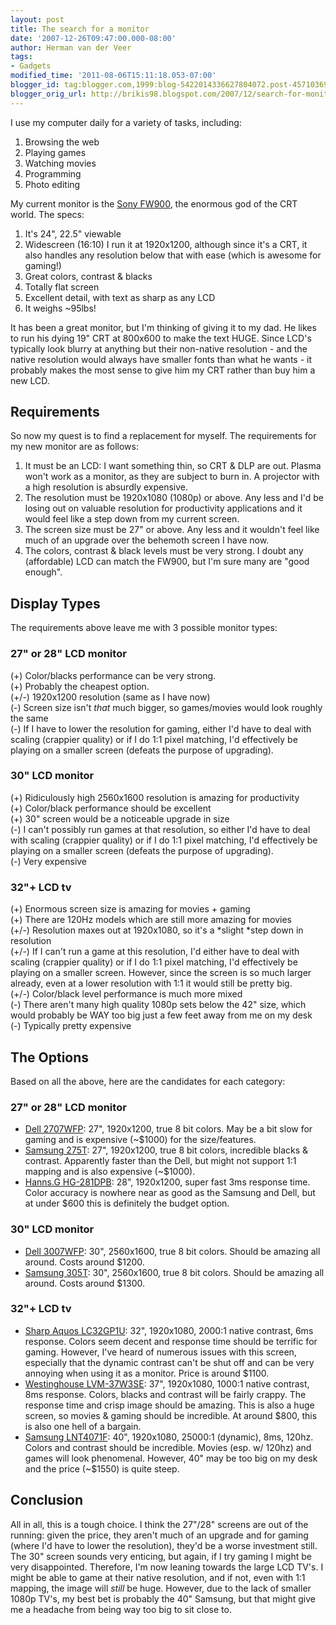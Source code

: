 ```yaml
---
layout: post
title: The search for a monitor
date: '2007-12-26T09:47:00.000-08:00'
author: Herman van der Veer
tags:
- Gadgets
modified_time: '2011-08-06T15:11:18.053-07:00'
blogger_id: tag:blogger.com,1999:blog-5422014336627804072.post-4571036969361720905
blogger_orig_url: http://brikis98.blogspot.com/2007/12/search-for-monitor.html
---
```


I use my computer daily for a variety of tasks, including: 

1. Browsing the web 
1. Playing games 
1. Watching movies 
1. Programming 
1. Photo editing 

My current monitor is the [Sony 
FW900](http://www.amazon.com/Sony-GDM-FW900-Widescreen-Trinitron-Monitor/dp/B00004YNSR), 
the enormous god of the CRT world. The specs: 

1. It's 24", 22.5" viewable 
1. Widescreen (16:10) 
I run it at 1920x1200, although since it's a CRT, it also handles any 
resolution below that with ease (which is awesome for gaming!) 
1. Great colors, contrast &amp; blacks 
1. Totally flat screen 
1. Excellent detail, with text as sharp as any LCD 
1. It weighs ~95lbs! 

It has been a great monitor, but I'm thinking of giving it to my dad. He likes 
to run his dying 19" CRT at 800x600 to make the text HUGE. Since LCD's 
typically look blurry at anything but their non-native resolution - and the 
native resolution would always have smaller fonts than what he wants - it 
probably makes the most sense to give him my CRT rather than buy him a new 
LCD. 

## Requirements 

So now my quest is to find a replacement for myself. The requirements for my 
new monitor are as follows: 

1. It must be an LCD: I want something thin, so CRT &amp; DLP are out. Plasma 
won't work as a monitor, as they are subject to burn in. A projector with a 
high resolution is absurdly expensive. 
1. The resolution must be 1920x1080 (1080p) or above. Any less and I'd be 
losing out on valuable resolution for productivity applications and it would 
feel like a step down from my current screen. 
1. The screen size must be 27" or above. Any less and it wouldn't feel like 
much of an upgrade over the behemoth screen I have now. 
1. The colors, contrast &amp; black levels must be very strong. I doubt any 
(affordable) LCD can match the FW900, but I'm sure many are "good enough". 

## Display Types 

The requirements above leave me with 3 possible monitor types: 

### 27" or 28" LCD monitor

(+) Color/blacks performance can be very strong.   
(+) Probably the cheapest option.  
(+/-) 1920x1200 resolution (same as I have now)  
(-) Screen size isn't *that* much bigger, so games/movies would look roughly 
the same  
(-) If I have to lower the resolution for gaming, either I'd have to deal with 
scaling (crappier quality) or if I do 1:1 pixel matching, I'd effectively be 
playing on a smaller screen (defeats the purpose of upgrading).  

### 30" LCD monitor 

(+) Ridiculously high 2560x1600 resolution is amazing for productivity   
(+) Color/black performance should be excellent  
(+) 30" screen would be a noticeable upgrade in size  
(-) I can't possibly run games at that resolution, so either I'd have to deal 
with scaling (crappier quality) or if I do 1:1 pixel matching, I'd effectively 
be playing on a smaller screen (defeats the purpose of upgrading).  
(-) Very expensive  

### 32"+ LCD tv

(+) Enormous screen size is amazing for movies + gaming  
(+) There are 120Hz models which are still more amazing for movies  
(+/-) Resolution maxes out at 1920x1080, so it's a *slight *step down in 
resolution  
(+/-) If I can't run a game at this resolution, I'd either have to deal with 
scaling (crappier quality) or if I do 1:1 pixel matching, I'd effectively be 
playing on a smaller screen. However, since the screen is so much larger 
already, even at a lower resolution with 1:1 it would still be pretty big.  
(+/-) Color/black level performance is much more mixed  
(-) There aren't many high quality 1080p sets below the 42" size, which would 
probably be WAY too big just a few feet away from me on my desk  
(-) Typically pretty expensive  

## The Options 

Based on all the above, here are the candidates for each category: 

### 27" or 28" LCD monitor

* [Dell 
2707WFP](http://accessories.us.dell.com/sna/productdetail.aspx?c=us&amp;cs=19&amp;l=en&amp;s=dhs&amp;sku=222-7315): 
27", 1920x1200, true 8 bit colors. May be a bit slow for gaming and is 
expensive (~$1000) for the size/features. 
* [Samsung 
275T](http://www.samsung.com/ca/products/monitor/lcd_widescreen/ls27hubcbxaa.asp): 
27", 1920x1200, true 8 bit colors, incredible blacks &amp; contrast. 
Apparently faster than the Dell, but might not support 1:1 mapping and is also 
expensive (~$1000). 
* [Hanns.G 
HG-281DPB](http://www.newegg.com/Product/Product.aspx?Item=N82E16824254026): 
28", 1920x1200, super fast 3ms response time. Color accuracy is nowhere near 
as good as the Samsung and Dell, but at under $600 this is definitely the 
budget option. 

### 30" LCD monitor

* [Dell 
3007WFP](http://accessories.us.dell.com/sna/productdetail.aspx?c=us&amp;l=en&amp;s=dhs&amp;cs=19&amp;sku=222-7175): 
30", 2560x1600, true 8 bit colors. Should be amazing all around. Costs around 
$1200. 
* [Samsung 
305T](http://www.samsung.com/us/consumer/detail/spec.do?group=computersperipherals&amp;type=monitors&amp;subtype=lcd&amp;model_cd=LS30HUBCB/XAA&amp;fullspec=F): 
30", 2560x1600, true 8 bit colors. Should be amazing all around. Costs around 
$1300. 

### 32"+ LCD tv

* [Sharp Aquos 
LC32GP1U](http://www.amazon.com/Sharp-Aquos-LC32GP1U-1080p-Gaming/dp/B000NKAYWG): 
32", 1920x1080, 2000:1 native contrast, 6ms response. Colors seem decent and 
response time should be terrific for gaming. However, I've heard of numerous 
issues with this screen, especially that the dynamic contrast can't be shut 
off and can be very annoying when using it as a monitor. Price is around 
$1100. 
* [Westinghouse 
LVM-37W3SE](http://www.newegg.com/Product/Product.aspx?Item=N82E16889234025&amp;Tpk=westinghouse%2b37): 
37", 1920x1080, 1000:1 native contrast, 8ms response. Colors, blacks and 
contrast will be fairly crappy. The response time and crisp image should be 
amazing. This is also a huge screen, so movies &amp; gaming should be 
incredible. At around $800, this is also one hell of a bargain. 
* [Samsung 
LNT4071F](http://www.amazon.com/Samsung-LNT4071F-1080p-120Hz-HDTV/dp/B000U9ZCQS/ref=pd_ecc_rvi_cart_2): 
40", 1920x1080, 25000:1 (dynamic), 8ms, 120hz. Colors and contrast should be 
incredible. Movies (esp. w/ 120hz) and games will look phenomenal. However, 
40" may be too big on my desk and the price (~$1550) is quite steep. 

## Conclusion 

All in all, this is a tough choice. I think the 27"/28" screens are out of the 
running: given the price, they aren't much of an upgrade and for gaming (where 
I'd have to lower the resolution), they'd be a worse investment still. The 30" 
screen sounds very enticing, but again, if I try gaming I might be very 
disappointed. Therefore, I'm now leaning towards the large LCD TV's. I might 
be able to game at their native resolution, and if not, even with 1:1 mapping, 
the image will *still* be huge. However, due to the lack of smaller 1080p 
TV's, my best bet is probably the 40" Samsung, but that might give me a 
headache from being way too big to sit close to. 